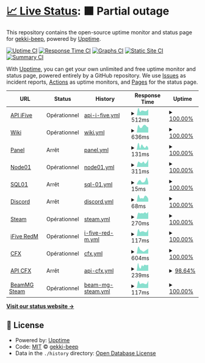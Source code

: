 # [📈 Live Status](https://gekki-beep.github.io/status-page): <!--live status--> **🟧 Partial outage**

This repository contains the open-source uptime monitor and status page for [gekki-beep](https://gekki-beep.github.io/status-page), powered by [Upptime](https://github.com/upptime/upptime).

[![Uptime CI](https://github.com/gekki-beep/status-page/workflows/Uptime%20CI/badge.svg)](https://github.com/gekki-beep/status-page/actions?query=workflow%3A%22Uptime+CI%22)
[![Response Time CI](https://github.com/gekki-beep/status-page/workflows/Response%20Time%20CI/badge.svg)](https://github.com/gekki-beep/status-page/actions?query=workflow%3A%22Response+Time+CI%22)
[![Graphs CI](https://github.com/gekki-beep/status-page/workflows/Graphs%20CI/badge.svg)](https://github.com/gekki-beep/status-page/actions?query=workflow%3A%22Graphs+CI%22)
[![Static Site CI](https://github.com/gekki-beep/status-page/workflows/Static%20Site%20CI/badge.svg)](https://github.com/gekki-beep/status-page/actions?query=workflow%3A%22Static+Site+CI%22)
[![Summary CI](https://github.com/gekki-beep/status-page/workflows/Summary%20CI/badge.svg)](https://github.com/gekki-beep/status-page/actions?query=workflow%3A%22Summary+CI%22)

With [Upptime](https://upptime.js.org), you can get your own unlimited and free uptime monitor and status page, powered entirely by a GitHub repository. We use [Issues](https://github.com/gekki-beep/status-page/issues) as incident reports, [Actions](https://github.com/gekki-beep/status-page/actions) as uptime monitors, and [Pages](https://gekki-beep.github.io/status-page) for the status page.

<!--start: status pages-->
<!-- This summary is generated by Upptime (https://github.com/upptime/upptime) -->
<!-- Do not edit this manually, your changes will be overwritten -->
<!-- prettier-ignore -->
| URL | Status | History | Response Time | Uptime |
| --- | ------ | ------- | ------------- | ------ |
| <img alt="" src="https://i.imgur.com/51J6HuV.png" height="13"> [API iFive](https://api.ifive-community.fr) | Opérationnel | [api-i-five.yml](https://github.com/Gekki-beep/status-page/commits/HEAD/history/api-i-five.yml) | <details><summary><img alt="Response time graph" src="./graphs/api-i-five/response-time-week.png" height="20"> 512ms</summary><br><a href="https://gekki-beep.github.io/status-page/history/api-i-five"><img alt="Response time 495" src="https://img.shields.io/endpoint?url=https%3A%2F%2Fraw.githubusercontent.com%2FGekki-beep%2Fstatus-page%2FHEAD%2Fapi%2Fapi-i-five%2Fresponse-time.json"></a><br><a href="https://gekki-beep.github.io/status-page/history/api-i-five"><img alt="24-hour response time 633" src="https://img.shields.io/endpoint?url=https%3A%2F%2Fraw.githubusercontent.com%2FGekki-beep%2Fstatus-page%2FHEAD%2Fapi%2Fapi-i-five%2Fresponse-time-day.json"></a><br><a href="https://gekki-beep.github.io/status-page/history/api-i-five"><img alt="7-day response time 512" src="https://img.shields.io/endpoint?url=https%3A%2F%2Fraw.githubusercontent.com%2FGekki-beep%2Fstatus-page%2FHEAD%2Fapi%2Fapi-i-five%2Fresponse-time-week.json"></a><br><a href="https://gekki-beep.github.io/status-page/history/api-i-five"><img alt="30-day response time 528" src="https://img.shields.io/endpoint?url=https%3A%2F%2Fraw.githubusercontent.com%2FGekki-beep%2Fstatus-page%2FHEAD%2Fapi%2Fapi-i-five%2Fresponse-time-month.json"></a><br><a href="https://gekki-beep.github.io/status-page/history/api-i-five"><img alt="1-year response time 495" src="https://img.shields.io/endpoint?url=https%3A%2F%2Fraw.githubusercontent.com%2FGekki-beep%2Fstatus-page%2FHEAD%2Fapi%2Fapi-i-five%2Fresponse-time-year.json"></a></details> | <details><summary><a href="https://gekki-beep.github.io/status-page/history/api-i-five">100.00%</a></summary><a href="https://gekki-beep.github.io/status-page/history/api-i-five"><img alt="All-time uptime 96.40%" src="https://img.shields.io/endpoint?url=https%3A%2F%2Fraw.githubusercontent.com%2FGekki-beep%2Fstatus-page%2FHEAD%2Fapi%2Fapi-i-five%2Fuptime.json"></a><br><a href="https://gekki-beep.github.io/status-page/history/api-i-five"><img alt="24-hour uptime 100.00%" src="https://img.shields.io/endpoint?url=https%3A%2F%2Fraw.githubusercontent.com%2FGekki-beep%2Fstatus-page%2FHEAD%2Fapi%2Fapi-i-five%2Fuptime-day.json"></a><br><a href="https://gekki-beep.github.io/status-page/history/api-i-five"><img alt="7-day uptime 100.00%" src="https://img.shields.io/endpoint?url=https%3A%2F%2Fraw.githubusercontent.com%2FGekki-beep%2Fstatus-page%2FHEAD%2Fapi%2Fapi-i-five%2Fuptime-week.json"></a><br><a href="https://gekki-beep.github.io/status-page/history/api-i-five"><img alt="30-day uptime 99.43%" src="https://img.shields.io/endpoint?url=https%3A%2F%2Fraw.githubusercontent.com%2FGekki-beep%2Fstatus-page%2FHEAD%2Fapi%2Fapi-i-five%2Fuptime-month.json"></a><br><a href="https://gekki-beep.github.io/status-page/history/api-i-five"><img alt="1-year uptime 96.40%" src="https://img.shields.io/endpoint?url=https%3A%2F%2Fraw.githubusercontent.com%2FGekki-beep%2Fstatus-page%2FHEAD%2Fapi%2Fapi-i-five%2Fuptime-year.json"></a></details>
| <img alt="" src="https://i.imgur.com/51J6HuV.png" height="13"> [Wiki](https://docs.ifive-community.fr) | Opérationnel | [wiki.yml](https://github.com/Gekki-beep/status-page/commits/HEAD/history/wiki.yml) | <details><summary><img alt="Response time graph" src="./graphs/wiki/response-time-week.png" height="20"> 636ms</summary><br><a href="https://gekki-beep.github.io/status-page/history/wiki"><img alt="Response time 531" src="https://img.shields.io/endpoint?url=https%3A%2F%2Fraw.githubusercontent.com%2FGekki-beep%2Fstatus-page%2FHEAD%2Fapi%2Fwiki%2Fresponse-time.json"></a><br><a href="https://gekki-beep.github.io/status-page/history/wiki"><img alt="24-hour response time 526" src="https://img.shields.io/endpoint?url=https%3A%2F%2Fraw.githubusercontent.com%2FGekki-beep%2Fstatus-page%2FHEAD%2Fapi%2Fwiki%2Fresponse-time-day.json"></a><br><a href="https://gekki-beep.github.io/status-page/history/wiki"><img alt="7-day response time 636" src="https://img.shields.io/endpoint?url=https%3A%2F%2Fraw.githubusercontent.com%2FGekki-beep%2Fstatus-page%2FHEAD%2Fapi%2Fwiki%2Fresponse-time-week.json"></a><br><a href="https://gekki-beep.github.io/status-page/history/wiki"><img alt="30-day response time 540" src="https://img.shields.io/endpoint?url=https%3A%2F%2Fraw.githubusercontent.com%2FGekki-beep%2Fstatus-page%2FHEAD%2Fapi%2Fwiki%2Fresponse-time-month.json"></a><br><a href="https://gekki-beep.github.io/status-page/history/wiki"><img alt="1-year response time 492" src="https://img.shields.io/endpoint?url=https%3A%2F%2Fraw.githubusercontent.com%2FGekki-beep%2Fstatus-page%2FHEAD%2Fapi%2Fwiki%2Fresponse-time-year.json"></a></details> | <details><summary><a href="https://gekki-beep.github.io/status-page/history/wiki">100.00%</a></summary><a href="https://gekki-beep.github.io/status-page/history/wiki"><img alt="All-time uptime 69.98%" src="https://img.shields.io/endpoint?url=https%3A%2F%2Fraw.githubusercontent.com%2FGekki-beep%2Fstatus-page%2FHEAD%2Fapi%2Fwiki%2Fuptime.json"></a><br><a href="https://gekki-beep.github.io/status-page/history/wiki"><img alt="24-hour uptime 100.00%" src="https://img.shields.io/endpoint?url=https%3A%2F%2Fraw.githubusercontent.com%2FGekki-beep%2Fstatus-page%2FHEAD%2Fapi%2Fwiki%2Fuptime-day.json"></a><br><a href="https://gekki-beep.github.io/status-page/history/wiki"><img alt="7-day uptime 100.00%" src="https://img.shields.io/endpoint?url=https%3A%2F%2Fraw.githubusercontent.com%2FGekki-beep%2Fstatus-page%2FHEAD%2Fapi%2Fwiki%2Fuptime-week.json"></a><br><a href="https://gekki-beep.github.io/status-page/history/wiki"><img alt="30-day uptime 100.00%" src="https://img.shields.io/endpoint?url=https%3A%2F%2Fraw.githubusercontent.com%2FGekki-beep%2Fstatus-page%2FHEAD%2Fapi%2Fwiki%2Fuptime-month.json"></a><br><a href="https://gekki-beep.github.io/status-page/history/wiki"><img alt="1-year uptime 60.43%" src="https://img.shields.io/endpoint?url=https%3A%2F%2Fraw.githubusercontent.com%2FGekki-beep%2Fstatus-page%2FHEAD%2Fapi%2Fwiki%2Fuptime-year.json"></a></details>
| <img alt="" src="https://i.imgur.com/51J6HuV.png" height="13"> [Panel](https://games.ifive-roleplay.fr/) | Arrêt | [panel.yml](https://github.com/Gekki-beep/status-page/commits/HEAD/history/panel.yml) | <details><summary><img alt="Response time graph" src="./graphs/panel/response-time-week.png" height="20"> 131ms</summary><br><a href="https://gekki-beep.github.io/status-page/history/panel"><img alt="Response time 160" src="https://img.shields.io/endpoint?url=https%3A%2F%2Fraw.githubusercontent.com%2FGekki-beep%2Fstatus-page%2FHEAD%2Fapi%2Fpanel%2Fresponse-time.json"></a><br><a href="https://gekki-beep.github.io/status-page/history/panel"><img alt="24-hour response time 67" src="https://img.shields.io/endpoint?url=https%3A%2F%2Fraw.githubusercontent.com%2FGekki-beep%2Fstatus-page%2FHEAD%2Fapi%2Fpanel%2Fresponse-time-day.json"></a><br><a href="https://gekki-beep.github.io/status-page/history/panel"><img alt="7-day response time 131" src="https://img.shields.io/endpoint?url=https%3A%2F%2Fraw.githubusercontent.com%2FGekki-beep%2Fstatus-page%2FHEAD%2Fapi%2Fpanel%2Fresponse-time-week.json"></a><br><a href="https://gekki-beep.github.io/status-page/history/panel"><img alt="30-day response time 142" src="https://img.shields.io/endpoint?url=https%3A%2F%2Fraw.githubusercontent.com%2FGekki-beep%2Fstatus-page%2FHEAD%2Fapi%2Fpanel%2Fresponse-time-month.json"></a><br><a href="https://gekki-beep.github.io/status-page/history/panel"><img alt="1-year response time 132" src="https://img.shields.io/endpoint?url=https%3A%2F%2Fraw.githubusercontent.com%2FGekki-beep%2Fstatus-page%2FHEAD%2Fapi%2Fpanel%2Fresponse-time-year.json"></a></details> | <details><summary><a href="https://gekki-beep.github.io/status-page/history/panel">100.00%</a></summary><a href="https://gekki-beep.github.io/status-page/history/panel"><img alt="All-time uptime 98.49%" src="https://img.shields.io/endpoint?url=https%3A%2F%2Fraw.githubusercontent.com%2FGekki-beep%2Fstatus-page%2FHEAD%2Fapi%2Fpanel%2Fuptime.json"></a><br><a href="https://gekki-beep.github.io/status-page/history/panel"><img alt="24-hour uptime 100.00%" src="https://img.shields.io/endpoint?url=https%3A%2F%2Fraw.githubusercontent.com%2FGekki-beep%2Fstatus-page%2FHEAD%2Fapi%2Fpanel%2Fuptime-day.json"></a><br><a href="https://gekki-beep.github.io/status-page/history/panel"><img alt="7-day uptime 100.00%" src="https://img.shields.io/endpoint?url=https%3A%2F%2Fraw.githubusercontent.com%2FGekki-beep%2Fstatus-page%2FHEAD%2Fapi%2Fpanel%2Fuptime-week.json"></a><br><a href="https://gekki-beep.github.io/status-page/history/panel"><img alt="30-day uptime 100.00%" src="https://img.shields.io/endpoint?url=https%3A%2F%2Fraw.githubusercontent.com%2FGekki-beep%2Fstatus-page%2FHEAD%2Fapi%2Fpanel%2Fuptime-month.json"></a><br><a href="https://gekki-beep.github.io/status-page/history/panel"><img alt="1-year uptime 100.00%" src="https://img.shields.io/endpoint?url=https%3A%2F%2Fraw.githubusercontent.com%2FGekki-beep%2Fstatus-page%2FHEAD%2Fapi%2Fpanel%2Fuptime-year.json"></a></details>
| <img alt="" src="https://i.imgur.com/51J6HuV.png" height="13"> [Node01](http://node01.ifive-community.fr/) | Opérationnel | [node01.yml](https://github.com/Gekki-beep/status-page/commits/HEAD/history/node01.yml) | <details><summary><img alt="Response time graph" src="./graphs/node01/response-time-week.png" height="20"> 311ms</summary><br><a href="https://gekki-beep.github.io/status-page/history/node01"><img alt="Response time 429" src="https://img.shields.io/endpoint?url=https%3A%2F%2Fraw.githubusercontent.com%2FGekki-beep%2Fstatus-page%2FHEAD%2Fapi%2Fnode01%2Fresponse-time.json"></a><br><a href="https://gekki-beep.github.io/status-page/history/node01"><img alt="24-hour response time 497" src="https://img.shields.io/endpoint?url=https%3A%2F%2Fraw.githubusercontent.com%2FGekki-beep%2Fstatus-page%2FHEAD%2Fapi%2Fnode01%2Fresponse-time-day.json"></a><br><a href="https://gekki-beep.github.io/status-page/history/node01"><img alt="7-day response time 311" src="https://img.shields.io/endpoint?url=https%3A%2F%2Fraw.githubusercontent.com%2FGekki-beep%2Fstatus-page%2FHEAD%2Fapi%2Fnode01%2Fresponse-time-week.json"></a><br><a href="https://gekki-beep.github.io/status-page/history/node01"><img alt="30-day response time 322" src="https://img.shields.io/endpoint?url=https%3A%2F%2Fraw.githubusercontent.com%2FGekki-beep%2Fstatus-page%2FHEAD%2Fapi%2Fnode01%2Fresponse-time-month.json"></a><br><a href="https://gekki-beep.github.io/status-page/history/node01"><img alt="1-year response time 302" src="https://img.shields.io/endpoint?url=https%3A%2F%2Fraw.githubusercontent.com%2FGekki-beep%2Fstatus-page%2FHEAD%2Fapi%2Fnode01%2Fresponse-time-year.json"></a></details> | <details><summary><a href="https://gekki-beep.github.io/status-page/history/node01">100.00%</a></summary><a href="https://gekki-beep.github.io/status-page/history/node01"><img alt="All-time uptime 93.96%" src="https://img.shields.io/endpoint?url=https%3A%2F%2Fraw.githubusercontent.com%2FGekki-beep%2Fstatus-page%2FHEAD%2Fapi%2Fnode01%2Fuptime.json"></a><br><a href="https://gekki-beep.github.io/status-page/history/node01"><img alt="24-hour uptime 100.00%" src="https://img.shields.io/endpoint?url=https%3A%2F%2Fraw.githubusercontent.com%2FGekki-beep%2Fstatus-page%2FHEAD%2Fapi%2Fnode01%2Fuptime-day.json"></a><br><a href="https://gekki-beep.github.io/status-page/history/node01"><img alt="7-day uptime 100.00%" src="https://img.shields.io/endpoint?url=https%3A%2F%2Fraw.githubusercontent.com%2FGekki-beep%2Fstatus-page%2FHEAD%2Fapi%2Fnode01%2Fuptime-week.json"></a><br><a href="https://gekki-beep.github.io/status-page/history/node01"><img alt="30-day uptime 99.92%" src="https://img.shields.io/endpoint?url=https%3A%2F%2Fraw.githubusercontent.com%2FGekki-beep%2Fstatus-page%2FHEAD%2Fapi%2Fnode01%2Fuptime-month.json"></a><br><a href="https://gekki-beep.github.io/status-page/history/node01"><img alt="1-year uptime 99.89%" src="https://img.shields.io/endpoint?url=https%3A%2F%2Fraw.githubusercontent.com%2FGekki-beep%2Fstatus-page%2FHEAD%2Fapi%2Fnode01%2Fuptime-year.json"></a></details>
| <img alt="" src="https://i.imgur.com/51J6HuV.png" height="13"> [SQL01](https://games.ifive-roleplay.fr/pma) | Arrêt | [sql-01.yml](https://github.com/Gekki-beep/status-page/commits/HEAD/history/sql-01.yml) | <details><summary><img alt="Response time graph" src="./graphs/sql-01/response-time-week.png" height="20"> 15ms</summary><br><a href="https://gekki-beep.github.io/status-page/history/sql-01"><img alt="Response time 57" src="https://img.shields.io/endpoint?url=https%3A%2F%2Fraw.githubusercontent.com%2FGekki-beep%2Fstatus-page%2FHEAD%2Fapi%2Fsql-01%2Fresponse-time.json"></a><br><a href="https://gekki-beep.github.io/status-page/history/sql-01"><img alt="24-hour response time 9" src="https://img.shields.io/endpoint?url=https%3A%2F%2Fraw.githubusercontent.com%2FGekki-beep%2Fstatus-page%2FHEAD%2Fapi%2Fsql-01%2Fresponse-time-day.json"></a><br><a href="https://gekki-beep.github.io/status-page/history/sql-01"><img alt="7-day response time 15" src="https://img.shields.io/endpoint?url=https%3A%2F%2Fraw.githubusercontent.com%2FGekki-beep%2Fstatus-page%2FHEAD%2Fapi%2Fsql-01%2Fresponse-time-week.json"></a><br><a href="https://gekki-beep.github.io/status-page/history/sql-01"><img alt="30-day response time 13" src="https://img.shields.io/endpoint?url=https%3A%2F%2Fraw.githubusercontent.com%2FGekki-beep%2Fstatus-page%2FHEAD%2Fapi%2Fsql-01%2Fresponse-time-month.json"></a><br><a href="https://gekki-beep.github.io/status-page/history/sql-01"><img alt="1-year response time 12" src="https://img.shields.io/endpoint?url=https%3A%2F%2Fraw.githubusercontent.com%2FGekki-beep%2Fstatus-page%2FHEAD%2Fapi%2Fsql-01%2Fresponse-time-year.json"></a></details> | <details><summary><a href="https://gekki-beep.github.io/status-page/history/sql-01">100.00%</a></summary><a href="https://gekki-beep.github.io/status-page/history/sql-01"><img alt="All-time uptime 97.30%" src="https://img.shields.io/endpoint?url=https%3A%2F%2Fraw.githubusercontent.com%2FGekki-beep%2Fstatus-page%2FHEAD%2Fapi%2Fsql-01%2Fuptime.json"></a><br><a href="https://gekki-beep.github.io/status-page/history/sql-01"><img alt="24-hour uptime 100.00%" src="https://img.shields.io/endpoint?url=https%3A%2F%2Fraw.githubusercontent.com%2FGekki-beep%2Fstatus-page%2FHEAD%2Fapi%2Fsql-01%2Fuptime-day.json"></a><br><a href="https://gekki-beep.github.io/status-page/history/sql-01"><img alt="7-day uptime 100.00%" src="https://img.shields.io/endpoint?url=https%3A%2F%2Fraw.githubusercontent.com%2FGekki-beep%2Fstatus-page%2FHEAD%2Fapi%2Fsql-01%2Fuptime-week.json"></a><br><a href="https://gekki-beep.github.io/status-page/history/sql-01"><img alt="30-day uptime 100.00%" src="https://img.shields.io/endpoint?url=https%3A%2F%2Fraw.githubusercontent.com%2FGekki-beep%2Fstatus-page%2FHEAD%2Fapi%2Fsql-01%2Fuptime-month.json"></a><br><a href="https://gekki-beep.github.io/status-page/history/sql-01"><img alt="1-year uptime 100.00%" src="https://img.shields.io/endpoint?url=https%3A%2F%2Fraw.githubusercontent.com%2FGekki-beep%2Fstatus-page%2FHEAD%2Fapi%2Fsql-01%2Fuptime-year.json"></a></details>
| <img alt="" src="https://icons.duckduckgo.com/ip3/discord.com.ico" height="13"> [Discord](https://discord.com/api/v10) | Arrêt | [discord.yml](https://github.com/Gekki-beep/status-page/commits/HEAD/history/discord.yml) | <details><summary><img alt="Response time graph" src="./graphs/discord/response-time-week.png" height="20"> 68ms</summary><br><a href="https://gekki-beep.github.io/status-page/history/discord"><img alt="Response time 55" src="https://img.shields.io/endpoint?url=https%3A%2F%2Fraw.githubusercontent.com%2FGekki-beep%2Fstatus-page%2FHEAD%2Fapi%2Fdiscord%2Fresponse-time.json"></a><br><a href="https://gekki-beep.github.io/status-page/history/discord"><img alt="24-hour response time 42" src="https://img.shields.io/endpoint?url=https%3A%2F%2Fraw.githubusercontent.com%2FGekki-beep%2Fstatus-page%2FHEAD%2Fapi%2Fdiscord%2Fresponse-time-day.json"></a><br><a href="https://gekki-beep.github.io/status-page/history/discord"><img alt="7-day response time 68" src="https://img.shields.io/endpoint?url=https%3A%2F%2Fraw.githubusercontent.com%2FGekki-beep%2Fstatus-page%2FHEAD%2Fapi%2Fdiscord%2Fresponse-time-week.json"></a><br><a href="https://gekki-beep.github.io/status-page/history/discord"><img alt="30-day response time 73" src="https://img.shields.io/endpoint?url=https%3A%2F%2Fraw.githubusercontent.com%2FGekki-beep%2Fstatus-page%2FHEAD%2Fapi%2Fdiscord%2Fresponse-time-month.json"></a><br><a href="https://gekki-beep.github.io/status-page/history/discord"><img alt="1-year response time 57" src="https://img.shields.io/endpoint?url=https%3A%2F%2Fraw.githubusercontent.com%2FGekki-beep%2Fstatus-page%2FHEAD%2Fapi%2Fdiscord%2Fresponse-time-year.json"></a></details> | <details><summary><a href="https://gekki-beep.github.io/status-page/history/discord">100.00%</a></summary><a href="https://gekki-beep.github.io/status-page/history/discord"><img alt="All-time uptime 78.21%" src="https://img.shields.io/endpoint?url=https%3A%2F%2Fraw.githubusercontent.com%2FGekki-beep%2Fstatus-page%2FHEAD%2Fapi%2Fdiscord%2Fuptime.json"></a><br><a href="https://gekki-beep.github.io/status-page/history/discord"><img alt="24-hour uptime 100.00%" src="https://img.shields.io/endpoint?url=https%3A%2F%2Fraw.githubusercontent.com%2FGekki-beep%2Fstatus-page%2FHEAD%2Fapi%2Fdiscord%2Fuptime-day.json"></a><br><a href="https://gekki-beep.github.io/status-page/history/discord"><img alt="7-day uptime 100.00%" src="https://img.shields.io/endpoint?url=https%3A%2F%2Fraw.githubusercontent.com%2FGekki-beep%2Fstatus-page%2FHEAD%2Fapi%2Fdiscord%2Fuptime-week.json"></a><br><a href="https://gekki-beep.github.io/status-page/history/discord"><img alt="30-day uptime 100.00%" src="https://img.shields.io/endpoint?url=https%3A%2F%2Fraw.githubusercontent.com%2FGekki-beep%2Fstatus-page%2FHEAD%2Fapi%2Fdiscord%2Fuptime-month.json"></a><br><a href="https://gekki-beep.github.io/status-page/history/discord"><img alt="1-year uptime 100.00%" src="https://img.shields.io/endpoint?url=https%3A%2F%2Fraw.githubusercontent.com%2FGekki-beep%2Fstatus-page%2FHEAD%2Fapi%2Fdiscord%2Fuptime-year.json"></a></details>
| <img alt="" src="https://www.pinclipart.com/picdir/middle/100-1003109_steam-clip-art.png" height="13"> [Steam](https://api.steampowered.com) | Opérationnel | [steam.yml](https://github.com/Gekki-beep/status-page/commits/HEAD/history/steam.yml) | <details><summary><img alt="Response time graph" src="./graphs/steam/response-time-week.png" height="20"> 270ms</summary><br><a href="https://gekki-beep.github.io/status-page/history/steam"><img alt="Response time 265" src="https://img.shields.io/endpoint?url=https%3A%2F%2Fraw.githubusercontent.com%2FGekki-beep%2Fstatus-page%2FHEAD%2Fapi%2Fsteam%2Fresponse-time.json"></a><br><a href="https://gekki-beep.github.io/status-page/history/steam"><img alt="24-hour response time 319" src="https://img.shields.io/endpoint?url=https%3A%2F%2Fraw.githubusercontent.com%2FGekki-beep%2Fstatus-page%2FHEAD%2Fapi%2Fsteam%2Fresponse-time-day.json"></a><br><a href="https://gekki-beep.github.io/status-page/history/steam"><img alt="7-day response time 270" src="https://img.shields.io/endpoint?url=https%3A%2F%2Fraw.githubusercontent.com%2FGekki-beep%2Fstatus-page%2FHEAD%2Fapi%2Fsteam%2Fresponse-time-week.json"></a><br><a href="https://gekki-beep.github.io/status-page/history/steam"><img alt="30-day response time 249" src="https://img.shields.io/endpoint?url=https%3A%2F%2Fraw.githubusercontent.com%2FGekki-beep%2Fstatus-page%2FHEAD%2Fapi%2Fsteam%2Fresponse-time-month.json"></a><br><a href="https://gekki-beep.github.io/status-page/history/steam"><img alt="1-year response time 265" src="https://img.shields.io/endpoint?url=https%3A%2F%2Fraw.githubusercontent.com%2FGekki-beep%2Fstatus-page%2FHEAD%2Fapi%2Fsteam%2Fresponse-time-year.json"></a></details> | <details><summary><a href="https://gekki-beep.github.io/status-page/history/steam">100.00%</a></summary><a href="https://gekki-beep.github.io/status-page/history/steam"><img alt="All-time uptime 100.00%" src="https://img.shields.io/endpoint?url=https%3A%2F%2Fraw.githubusercontent.com%2FGekki-beep%2Fstatus-page%2FHEAD%2Fapi%2Fsteam%2Fuptime.json"></a><br><a href="https://gekki-beep.github.io/status-page/history/steam"><img alt="24-hour uptime 100.00%" src="https://img.shields.io/endpoint?url=https%3A%2F%2Fraw.githubusercontent.com%2FGekki-beep%2Fstatus-page%2FHEAD%2Fapi%2Fsteam%2Fuptime-day.json"></a><br><a href="https://gekki-beep.github.io/status-page/history/steam"><img alt="7-day uptime 100.00%" src="https://img.shields.io/endpoint?url=https%3A%2F%2Fraw.githubusercontent.com%2FGekki-beep%2Fstatus-page%2FHEAD%2Fapi%2Fsteam%2Fuptime-week.json"></a><br><a href="https://gekki-beep.github.io/status-page/history/steam"><img alt="30-day uptime 100.00%" src="https://img.shields.io/endpoint?url=https%3A%2F%2Fraw.githubusercontent.com%2FGekki-beep%2Fstatus-page%2FHEAD%2Fapi%2Fsteam%2Fuptime-month.json"></a><br><a href="https://gekki-beep.github.io/status-page/history/steam"><img alt="1-year uptime 100.00%" src="https://img.shields.io/endpoint?url=https%3A%2F%2Fraw.githubusercontent.com%2FGekki-beep%2Fstatus-page%2FHEAD%2Fapi%2Fsteam%2Fuptime-year.json"></a></details>
| <img alt="" src="https://i.imgur.com/51J6HuV.png" height="13"> [iFive RedM](node01.ifive-community.fr) | Opérationnel | [i-five-red-m.yml](https://github.com/Gekki-beep/status-page/commits/HEAD/history/i-five-red-m.yml) | <details><summary><img alt="Response time graph" src="./graphs/i-five-red-m/response-time-week.png" height="20"> 117ms</summary><br><a href="https://gekki-beep.github.io/status-page/history/i-five-red-m"><img alt="Response time 119" src="https://img.shields.io/endpoint?url=https%3A%2F%2Fraw.githubusercontent.com%2FGekki-beep%2Fstatus-page%2FHEAD%2Fapi%2Fi-five-red-m%2Fresponse-time.json"></a><br><a href="https://gekki-beep.github.io/status-page/history/i-five-red-m"><img alt="24-hour response time 164" src="https://img.shields.io/endpoint?url=https%3A%2F%2Fraw.githubusercontent.com%2FGekki-beep%2Fstatus-page%2FHEAD%2Fapi%2Fi-five-red-m%2Fresponse-time-day.json"></a><br><a href="https://gekki-beep.github.io/status-page/history/i-five-red-m"><img alt="7-day response time 117" src="https://img.shields.io/endpoint?url=https%3A%2F%2Fraw.githubusercontent.com%2FGekki-beep%2Fstatus-page%2FHEAD%2Fapi%2Fi-five-red-m%2Fresponse-time-week.json"></a><br><a href="https://gekki-beep.github.io/status-page/history/i-five-red-m"><img alt="30-day response time 125" src="https://img.shields.io/endpoint?url=https%3A%2F%2Fraw.githubusercontent.com%2FGekki-beep%2Fstatus-page%2FHEAD%2Fapi%2Fi-five-red-m%2Fresponse-time-month.json"></a><br><a href="https://gekki-beep.github.io/status-page/history/i-five-red-m"><img alt="1-year response time 119" src="https://img.shields.io/endpoint?url=https%3A%2F%2Fraw.githubusercontent.com%2FGekki-beep%2Fstatus-page%2FHEAD%2Fapi%2Fi-five-red-m%2Fresponse-time-year.json"></a></details> | <details><summary><a href="https://gekki-beep.github.io/status-page/history/i-five-red-m">100.00%</a></summary><a href="https://gekki-beep.github.io/status-page/history/i-five-red-m"><img alt="All-time uptime 98.71%" src="https://img.shields.io/endpoint?url=https%3A%2F%2Fraw.githubusercontent.com%2FGekki-beep%2Fstatus-page%2FHEAD%2Fapi%2Fi-five-red-m%2Fuptime.json"></a><br><a href="https://gekki-beep.github.io/status-page/history/i-five-red-m"><img alt="24-hour uptime 100.00%" src="https://img.shields.io/endpoint?url=https%3A%2F%2Fraw.githubusercontent.com%2FGekki-beep%2Fstatus-page%2FHEAD%2Fapi%2Fi-five-red-m%2Fuptime-day.json"></a><br><a href="https://gekki-beep.github.io/status-page/history/i-five-red-m"><img alt="7-day uptime 100.00%" src="https://img.shields.io/endpoint?url=https%3A%2F%2Fraw.githubusercontent.com%2FGekki-beep%2Fstatus-page%2FHEAD%2Fapi%2Fi-five-red-m%2Fuptime-week.json"></a><br><a href="https://gekki-beep.github.io/status-page/history/i-five-red-m"><img alt="30-day uptime 99.44%" src="https://img.shields.io/endpoint?url=https%3A%2F%2Fraw.githubusercontent.com%2FGekki-beep%2Fstatus-page%2FHEAD%2Fapi%2Fi-five-red-m%2Fuptime-month.json"></a><br><a href="https://gekki-beep.github.io/status-page/history/i-five-red-m"><img alt="1-year uptime 98.56%" src="https://img.shields.io/endpoint?url=https%3A%2F%2Fraw.githubusercontent.com%2FGekki-beep%2Fstatus-page%2FHEAD%2Fapi%2Fi-five-red-m%2Fuptime-year.json"></a></details>
| <img alt="" src="https://avatars.githubusercontent.com/u/25160833?s=280&v=4" height="13"> [CFX](https://cfx.re/join/j34ool) | Opérationnel | [cfx.yml](https://github.com/Gekki-beep/status-page/commits/HEAD/history/cfx.yml) | <details><summary><img alt="Response time graph" src="./graphs/cfx/response-time-week.png" height="20"> 604ms</summary><br><a href="https://gekki-beep.github.io/status-page/history/cfx"><img alt="Response time 935" src="https://img.shields.io/endpoint?url=https%3A%2F%2Fraw.githubusercontent.com%2FGekki-beep%2Fstatus-page%2FHEAD%2Fapi%2Fcfx%2Fresponse-time.json"></a><br><a href="https://gekki-beep.github.io/status-page/history/cfx"><img alt="24-hour response time 762" src="https://img.shields.io/endpoint?url=https%3A%2F%2Fraw.githubusercontent.com%2FGekki-beep%2Fstatus-page%2FHEAD%2Fapi%2Fcfx%2Fresponse-time-day.json"></a><br><a href="https://gekki-beep.github.io/status-page/history/cfx"><img alt="7-day response time 604" src="https://img.shields.io/endpoint?url=https%3A%2F%2Fraw.githubusercontent.com%2FGekki-beep%2Fstatus-page%2FHEAD%2Fapi%2Fcfx%2Fresponse-time-week.json"></a><br><a href="https://gekki-beep.github.io/status-page/history/cfx"><img alt="30-day response time 1212" src="https://img.shields.io/endpoint?url=https%3A%2F%2Fraw.githubusercontent.com%2FGekki-beep%2Fstatus-page%2FHEAD%2Fapi%2Fcfx%2Fresponse-time-month.json"></a><br><a href="https://gekki-beep.github.io/status-page/history/cfx"><img alt="1-year response time 935" src="https://img.shields.io/endpoint?url=https%3A%2F%2Fraw.githubusercontent.com%2FGekki-beep%2Fstatus-page%2FHEAD%2Fapi%2Fcfx%2Fresponse-time-year.json"></a></details> | <details><summary><a href="https://gekki-beep.github.io/status-page/history/cfx">100.00%</a></summary><a href="https://gekki-beep.github.io/status-page/history/cfx"><img alt="All-time uptime 99.63%" src="https://img.shields.io/endpoint?url=https%3A%2F%2Fraw.githubusercontent.com%2FGekki-beep%2Fstatus-page%2FHEAD%2Fapi%2Fcfx%2Fuptime.json"></a><br><a href="https://gekki-beep.github.io/status-page/history/cfx"><img alt="24-hour uptime 100.00%" src="https://img.shields.io/endpoint?url=https%3A%2F%2Fraw.githubusercontent.com%2FGekki-beep%2Fstatus-page%2FHEAD%2Fapi%2Fcfx%2Fuptime-day.json"></a><br><a href="https://gekki-beep.github.io/status-page/history/cfx"><img alt="7-day uptime 100.00%" src="https://img.shields.io/endpoint?url=https%3A%2F%2Fraw.githubusercontent.com%2FGekki-beep%2Fstatus-page%2FHEAD%2Fapi%2Fcfx%2Fuptime-week.json"></a><br><a href="https://gekki-beep.github.io/status-page/history/cfx"><img alt="30-day uptime 99.26%" src="https://img.shields.io/endpoint?url=https%3A%2F%2Fraw.githubusercontent.com%2FGekki-beep%2Fstatus-page%2FHEAD%2Fapi%2Fcfx%2Fuptime-month.json"></a><br><a href="https://gekki-beep.github.io/status-page/history/cfx"><img alt="1-year uptime 99.63%" src="https://img.shields.io/endpoint?url=https%3A%2F%2Fraw.githubusercontent.com%2FGekki-beep%2Fstatus-page%2FHEAD%2Fapi%2Fcfx%2Fuptime-year.json"></a></details>
| <img alt="" src="https://avatars.githubusercontent.com/u/25160833?s=280&v=4" height="13"> [API CFX](https://status.cfx.re/api/v2/status.json) | Arrêt | [api-cfx.yml](https://github.com/Gekki-beep/status-page/commits/HEAD/history/api-cfx.yml) | <details><summary><img alt="Response time graph" src="./graphs/api-cfx/response-time-week.png" height="20"> 239ms</summary><br><a href="https://gekki-beep.github.io/status-page/history/api-cfx"><img alt="Response time 253" src="https://img.shields.io/endpoint?url=https%3A%2F%2Fraw.githubusercontent.com%2FGekki-beep%2Fstatus-page%2FHEAD%2Fapi%2Fapi-cfx%2Fresponse-time.json"></a><br><a href="https://gekki-beep.github.io/status-page/history/api-cfx"><img alt="24-hour response time 284" src="https://img.shields.io/endpoint?url=https%3A%2F%2Fraw.githubusercontent.com%2FGekki-beep%2Fstatus-page%2FHEAD%2Fapi%2Fapi-cfx%2Fresponse-time-day.json"></a><br><a href="https://gekki-beep.github.io/status-page/history/api-cfx"><img alt="7-day response time 239" src="https://img.shields.io/endpoint?url=https%3A%2F%2Fraw.githubusercontent.com%2FGekki-beep%2Fstatus-page%2FHEAD%2Fapi%2Fapi-cfx%2Fresponse-time-week.json"></a><br><a href="https://gekki-beep.github.io/status-page/history/api-cfx"><img alt="30-day response time 254" src="https://img.shields.io/endpoint?url=https%3A%2F%2Fraw.githubusercontent.com%2FGekki-beep%2Fstatus-page%2FHEAD%2Fapi%2Fapi-cfx%2Fresponse-time-month.json"></a><br><a href="https://gekki-beep.github.io/status-page/history/api-cfx"><img alt="1-year response time 253" src="https://img.shields.io/endpoint?url=https%3A%2F%2Fraw.githubusercontent.com%2FGekki-beep%2Fstatus-page%2FHEAD%2Fapi%2Fapi-cfx%2Fresponse-time-year.json"></a></details> | <details><summary><a href="https://gekki-beep.github.io/status-page/history/api-cfx">98.64%</a></summary><a href="https://gekki-beep.github.io/status-page/history/api-cfx"><img alt="All-time uptime 99.18%" src="https://img.shields.io/endpoint?url=https%3A%2F%2Fraw.githubusercontent.com%2FGekki-beep%2Fstatus-page%2FHEAD%2Fapi%2Fapi-cfx%2Fuptime.json"></a><br><a href="https://gekki-beep.github.io/status-page/history/api-cfx"><img alt="24-hour uptime 99.98%" src="https://img.shields.io/endpoint?url=https%3A%2F%2Fraw.githubusercontent.com%2FGekki-beep%2Fstatus-page%2FHEAD%2Fapi%2Fapi-cfx%2Fuptime-day.json"></a><br><a href="https://gekki-beep.github.io/status-page/history/api-cfx"><img alt="7-day uptime 98.64%" src="https://img.shields.io/endpoint?url=https%3A%2F%2Fraw.githubusercontent.com%2FGekki-beep%2Fstatus-page%2FHEAD%2Fapi%2Fapi-cfx%2Fuptime-week.json"></a><br><a href="https://gekki-beep.github.io/status-page/history/api-cfx"><img alt="30-day uptime 98.64%" src="https://img.shields.io/endpoint?url=https%3A%2F%2Fraw.githubusercontent.com%2FGekki-beep%2Fstatus-page%2FHEAD%2Fapi%2Fapi-cfx%2Fuptime-month.json"></a><br><a href="https://gekki-beep.github.io/status-page/history/api-cfx"><img alt="1-year uptime 99.18%" src="https://img.shields.io/endpoint?url=https%3A%2F%2Fraw.githubusercontent.com%2FGekki-beep%2Fstatus-page%2FHEAD%2Fapi%2Fapi-cfx%2Fuptime-year.json"></a></details>
| <img alt="" src="https://www.pinclipart.com/picdir/middle/100-1003109_steam-clip-art.png" height="13"> [BeamMG Steam](node01.ifive-community.fr) | Opérationnel | [beam-mg-steam.yml](https://github.com/Gekki-beep/status-page/commits/HEAD/history/beam-mg-steam.yml) | <details><summary><img alt="Response time graph" src="./graphs/beam-mg-steam/response-time-week.png" height="20"> 117ms</summary><br><a href="https://gekki-beep.github.io/status-page/history/beam-mg-steam"><img alt="Response time 119" src="https://img.shields.io/endpoint?url=https%3A%2F%2Fraw.githubusercontent.com%2FGekki-beep%2Fstatus-page%2FHEAD%2Fapi%2Fbeam-mg-steam%2Fresponse-time.json"></a><br><a href="https://gekki-beep.github.io/status-page/history/beam-mg-steam"><img alt="24-hour response time 166" src="https://img.shields.io/endpoint?url=https%3A%2F%2Fraw.githubusercontent.com%2FGekki-beep%2Fstatus-page%2FHEAD%2Fapi%2Fbeam-mg-steam%2Fresponse-time-day.json"></a><br><a href="https://gekki-beep.github.io/status-page/history/beam-mg-steam"><img alt="7-day response time 117" src="https://img.shields.io/endpoint?url=https%3A%2F%2Fraw.githubusercontent.com%2FGekki-beep%2Fstatus-page%2FHEAD%2Fapi%2Fbeam-mg-steam%2Fresponse-time-week.json"></a><br><a href="https://gekki-beep.github.io/status-page/history/beam-mg-steam"><img alt="30-day response time 125" src="https://img.shields.io/endpoint?url=https%3A%2F%2Fraw.githubusercontent.com%2FGekki-beep%2Fstatus-page%2FHEAD%2Fapi%2Fbeam-mg-steam%2Fresponse-time-month.json"></a><br><a href="https://gekki-beep.github.io/status-page/history/beam-mg-steam"><img alt="1-year response time 119" src="https://img.shields.io/endpoint?url=https%3A%2F%2Fraw.githubusercontent.com%2FGekki-beep%2Fstatus-page%2FHEAD%2Fapi%2Fbeam-mg-steam%2Fresponse-time-year.json"></a></details> | <details><summary><a href="https://gekki-beep.github.io/status-page/history/beam-mg-steam">100.00%</a></summary><a href="https://gekki-beep.github.io/status-page/history/beam-mg-steam"><img alt="All-time uptime 99.66%" src="https://img.shields.io/endpoint?url=https%3A%2F%2Fraw.githubusercontent.com%2FGekki-beep%2Fstatus-page%2FHEAD%2Fapi%2Fbeam-mg-steam%2Fuptime.json"></a><br><a href="https://gekki-beep.github.io/status-page/history/beam-mg-steam"><img alt="24-hour uptime 100.00%" src="https://img.shields.io/endpoint?url=https%3A%2F%2Fraw.githubusercontent.com%2FGekki-beep%2Fstatus-page%2FHEAD%2Fapi%2Fbeam-mg-steam%2Fuptime-day.json"></a><br><a href="https://gekki-beep.github.io/status-page/history/beam-mg-steam"><img alt="7-day uptime 100.00%" src="https://img.shields.io/endpoint?url=https%3A%2F%2Fraw.githubusercontent.com%2FGekki-beep%2Fstatus-page%2FHEAD%2Fapi%2Fbeam-mg-steam%2Fuptime-week.json"></a><br><a href="https://gekki-beep.github.io/status-page/history/beam-mg-steam"><img alt="30-day uptime 99.44%" src="https://img.shields.io/endpoint?url=https%3A%2F%2Fraw.githubusercontent.com%2FGekki-beep%2Fstatus-page%2FHEAD%2Fapi%2Fbeam-mg-steam%2Fuptime-month.json"></a><br><a href="https://gekki-beep.github.io/status-page/history/beam-mg-steam"><img alt="1-year uptime 99.66%" src="https://img.shields.io/endpoint?url=https%3A%2F%2Fraw.githubusercontent.com%2FGekki-beep%2Fstatus-page%2FHEAD%2Fapi%2Fbeam-mg-steam%2Fuptime-year.json"></a></details>

<!--end: status pages-->

[**Visit our status website →**](https://gekki-beep.github.io/status-page)

## 📄 License

- Powered by: [Upptime](https://github.com/upptime/upptime)
- Code: [MIT](./LICENSE) © [gekki-beep](https://gekki-beep.github.io/status-page)
- Data in the `./history` directory: [Open Database License](https://opendatacommons.org/licenses/odbl/1-0/)
